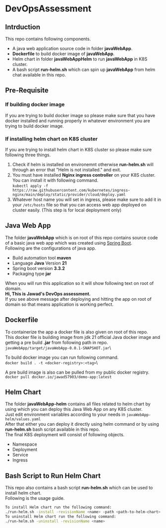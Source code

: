 # DevOpsAssessment
## Intrduction
This repo contains following components.
- A java web application source code in folder **javaWebApp**.
- **Dockerfile** to build docker image of **javaWebApp**.
- Helm chart in folder **javaWebAppHelm** to run **javaWebApp** in K8S cluster.
- A bash script **run-helm.sh** which can spin up **javaWebApp** from helm chat available in this repo.

## Pre-Requisite
### If building docker image
If you are trying to build docker image so please make sure that you have docker installed and running properly in whatever 
environment you are trying to build docker image.

### If installing helm chart on K8S cluster
If you are trying to install helm chart in K8S cluster so please make sure following three things.
1) Check if helm is installed on environemnt otherwise **run-helm.sh** will through an error that "Helm is not installed." and exit.
2) You must have installed **Nginx ingress controller** on your K8S cluster. You can install it with following command.\
```kubectl apply -f https://raw.githubusercontent.com/kubernetes/ingress-nginx/main/deploy/static/provider/cloud/deploy.yaml```
3) Whatever host name you will set in ingress, please make sure to add it in your ```/etc/hosts``` file so that you can access web app deployed on cluster easily. (This step is for local deployment only)

## Java Web App

The folder **javaWebApp** which is on root of this repo contains source code of a basic java web app which was created using [Spring Boot](start.spring.io).\
Following are the configurations of java app.
- Build automation tool **maven**
- Language **Java** Version **21**
- Spring boot version **3.3.2**
- Packaging type **jar**

When you will run this application so it will show following text on root of domain.\
**Hi, This is Jawad's DevOps assessment.**\
If you see above message after deploying and hitting the app on root of domain so that means application is working perfect.

## Dockerfile

To containerize the app a docker file is also given on root of this repo.\
This docker file is building image from jdk 21 official Java docker image and getting a pre build **.jar** from following path in repo.\
```javaWebApp/target/javaWebApp-0.0.1-SNAPSHOT.jar```\

To build docker image you can run following command.\
```docker build . -t <docker-registry>:<tag>```\

A pre build image is also can be pulled from my public docker registry.\
```docker pull docker.io/jawad57903/demo-app:latest```

## Helm Chart

The folder **javaWebApp-helm** contains all files related to helm chart by using which you can deploy this Java Web App on any K8S cluster.\
Just edit environment variables according to your needs in ```javaWebApp-helm/values.yaml```\
After that either you can deploy it directly using helm command or by using **run-helm.sh** bash script available in this repo.\
The final K8S deployment will consist of following objects.
- Namespace
- Deployment
- Service
- Ingress

## Bash Script to Run Helm Chart

This repo also contains a bash script **run-helm.sh** which can be used to install helm chart.\
Following is the usage guide.
```sh
To install Helm chart run the following command:
./run-helm.sh -install -revisionName <name> -path <path-to-helm-chart>
To uninstall Helm chart run the following command:
./run-helm.sh -uninstall -revisionName <name>
```
